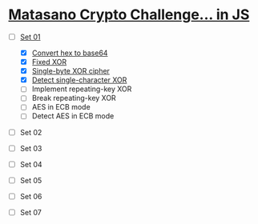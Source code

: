 [Matasano Crypto Challenge... in JS](http://cryptopals.com/)
===

 - [ ] [Set 01](https://github.com/herrniemand/MatasanoCryptoChallenge/tree/master/Set-01)
    + [x] [Convert hex to base64](https://github.com/herrniemand/MatasanoCryptoChallenge/tree/master/Set-01/Challenge-01)
    + [x] [Fixed XOR](https://github.com/herrniemand/MatasanoCryptoChallenge/tree/master/Set-01/Challenge-02)
    + [x] [Single-byte XOR cipher](https://github.com/herrniemand/MatasanoCryptoChallenge/tree/master/Set-01/Challenge-03)
    + [x] [Detect single-character XOR](https://github.com/herrniemand/MatasanoCryptoChallenge/tree/master/Set-01/Challenge-04)
    + [ ] Implement repeating-key XOR
    + [ ] Break repeating-key XOR
    + [ ] AES in ECB mode
    + [ ] Detect AES in ECB mode

- [ ] Set 02

- [ ] Set 03

- [ ] Set 04

- [ ] Set 05

- [ ] Set 06

- [ ] Set 07